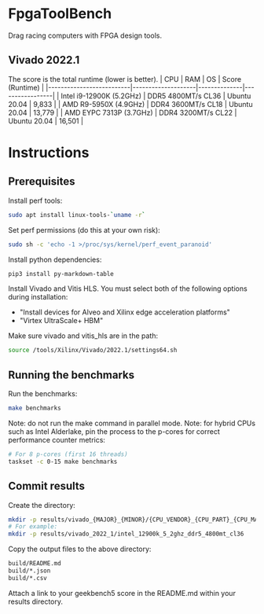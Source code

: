 # FpgaToolBench
Drag racing computers with FPGA design tools.

## Vivado 2022.1
The score is the total runtime (lower is better).
| CPU                      | RAM                | OS           | Score (Runtime) |
|--------------------------|--------------------|--------------|-----------------|
| Intel i9-12900K (5.2GHz) | DDR5 4800MT/s CL36 | Ubuntu 20.04 | 9,833           |
| AMD R9-5950X (4.9GHz)    | DDR4 3600MT/s CL18 | Ubuntu 20.04 | 13,779          |
| AMD EYPC 7313P (3.7GHz)  | DDR4 3200MT/s CL22 | Ubuntu 20.04 | 16,501          |

# Instructions
## Prerequisites
Install perf tools:
```bash
sudo apt install linux-tools-`uname -r`
```

Set perf permissions (do this at your own risk):
```bash
sudo sh -c 'echo -1 >/proc/sys/kernel/perf_event_paranoid'
```

Install python dependencies:
```bash
pip3 install py-markdown-table
```

Install Vivado and Vitis HLS.
You must select both of the following options during installation:
- "Install devices for Alveo and Xilinx edge acceleration platforms"
- "Virtex UltraScale+ HBM"

Make sure vivado and vitis_hls are in the path:
```bash
source /tools/Xilinx/Vivado/2022.1/settings64.sh
```

## Running the benchmarks
Run the benchmarks:
```bash
make benchmarks
```

Note: do not run the make command in parallel mode.
Note: for hybrid CPUs such as Intel Alderlake, pin the process to the p-cores for correct performance counter metrics:
```bash
# For 8 p-cores (first 16 threads)
taskset -c 0-15 make benchmarks
```

## Commit results
Create the directory:
```bash
mkdir -p results/vivado_{MAJOR}_{MINOR}/{CPU_VENDOR}_{CPU_PART}_{CPU_MAX_FREQ}_{DDR_VERSION}_{DDR_SPEED}_{DDR_CAS_LATENCY}
# For example:
mkdir -p results/vivado_2022_1/intel_12900k_5_2ghz_ddr5_4800mt_cl36
```

Copy the output files to the above directory:
```bash
build/README.md
build/*.json
build/*.csv
```

Attach a link to your geekbench5 score in the README.md within your results directory.
